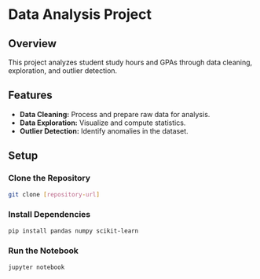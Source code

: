 # Data Analysis Project

## Overview
This project analyzes student study hours and GPAs through data cleaning, exploration, and outlier detection.

## Features
- **Data Cleaning:** Process and prepare raw data for analysis.
- **Data Exploration:** Visualize and compute statistics.
- **Outlier Detection:** Identify anomalies in the dataset.

## Setup

### Clone the Repository
```bash
git clone [repository-url]
```
### Install Dependencies
```bash
pip install pandas numpy scikit-learn
```
### Run the Notebook
```bash
jupyter notebook
```
